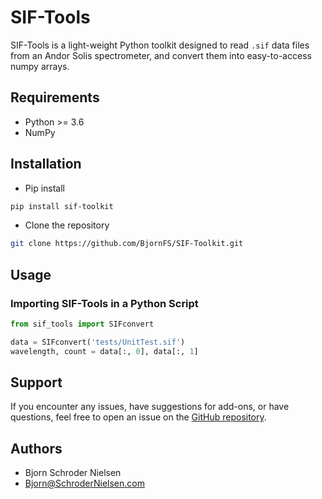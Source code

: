 # SIF-Tools

SIF-Tools is a light-weight Python toolkit designed to read `.sif` data files from an Andor Solis spectrometer, and convert them into easy-to-access numpy arrays.

## Requirements

- Python >= 3.6
- NumPy

## Installation

* Pip install
```bash
pip install sif-toolkit
```

* Clone the repository
```bash
git clone https://github.com/BjornFS/SIF-Toolkit.git
```

## Usage

### Importing SIF-Tools in a Python Script

```python 
from sif_tools import SIFconvert

data = SIFconvert('tests/UnitTest.sif')
wavelength, count = data[:, 0], data[:, 1]
```

## Support

If you encounter any issues, have suggestions for add-ons, or have questions, feel free to open an issue on the [GitHub repository](https://github.com/yourusername/SIF-Toolkit/issues).

## Authors

- Bjorn Schroder Nielsen
- Bjorn@SchroderNielsen.com
